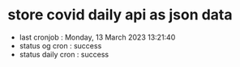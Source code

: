 # store covid daily api as json data

- last cronjob : Monday, 13 March 2023 13:21:40
- status og cron : success
- status daily cron : success
      
      